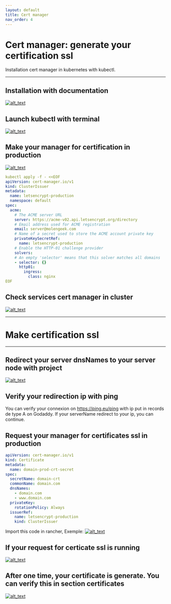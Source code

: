 ```yaml
---
layout: default
title: Cert manager
nav_order: 4
---
```


# Cert manager: generate your certification ssl
Installation cert manager in kubernetes with kubectl.

---

## Installation with documentation
[<img alt="alt_text" src="{{site.baseurl}}/assets/images/cert-manager/installation-cluster-cert-manager.png" />](/assets/images/cert-manager/installation-cluster-cert-manager.png)

## Launch kubectl with terminal
[<img alt="alt_text" src="{{site.baseurl}}/assets/images/cert-manager/kubectl-cluster-install-cert-manager.png" />](/assets/images/cert-manager/kubectl-cluster-install-cert-manager.png)

## Make your manager for certification in production
[<img alt="alt_text" src="{{site.baseurl}}/assets/images/cert-manager/build-cert-manager-production-cert-manager.png" />](/assets/images/cert-manager/build-cert-manager-production-cert-manager.png)

```yaml
kubectl apply -f - <<EOF
apiVersion: cert-manager.io/v1
kind: ClusterIssuer
metadata:
  name: letsencrypt-production
  namespace: default
spec:
  acme:
    # The ACME server URL
    server: https://acme-v02.api.letsencrypt.org/directory
    # Email address used for ACME registration
    email: server@molengeek.com
    # Name of a secret used to store the ACME account private key
    privateKeySecretRef:
      name: letsencrypt-production
    # Enable the HTTP-01 challenge provider
    solvers:
    # An empty 'selector' means that this solver matches all domains
    - selector: {}
      http01:
        ingress:
          class: nginx
EOF
```

## Check services cert manager in cluster
[<img alt="alt_text" src="{{site.baseurl}}/assets/images/cert-manager/services-rancher-system-cert-manager.png" />](/assets/images/cert-manager/services-rancher-system-cert-manager.png)

---

# Make certification ssl

---

## Redirect your server dnsNames to your server node with project
[<img alt="alt_text" src="{{site.baseurl}}/assets/images/cert-manager/dns-cert-manager.png" />](/assets/images/cert-manager/dns-cert-manager.png)

## Verify your redirection ip with ping
You can verify your connexion on https://ping.eu/ping with ip put in records de type A on Godaddy.
If your serverName redirect to your ip, you can continue.

## Request your manager for certificates ssl in production
```yaml
apiVersion: cert-manager.io/v1
kind: Certificate
metadata:
  name: domain-prod-crt-secret
spec:
  secretName: domain-crt
  commonName: domain.com
  dnsNames:
    - domain.com
    - www.domain.com
  privateKey:
    rotationPolicy: Always
  issuerRef:
    name: letsencrypt-production
    kind: ClusterIssuer
```
Import this code in rancher, Exemple: 
[<img alt="alt_text" src="{{site.baseurl}}/assets/images/cert-manager/import-yaml-cert-manager.png" />](/assets/images/cert-manager/import-yaml-cert-manager.png)

## If your request for certicate ssl is running
[<img alt="alt_text" src="{{site.baseurl}}/assets/images/cert-manager/acme-cert-manager.png" />](/assets/images/cert-manager/acme-cert-manager.png)

## After one time, your certificate is generate. You can verify this in section certificates
[<img alt="alt_text" src="{{site.baseurl}}/assets/images/cert-manager/certification-cert-manager.png" />](/assets/images/cert-manager/certification-cert-manager.png)

